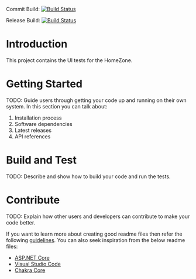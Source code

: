 Commit Build: [![Build Status](https://dev.azure.com/Trumpf-HomeZone/UiTests/_apis/build/status/HomeZoneUiTests-CommitBuild)](https://dev.azure.com/Trumpf-HomeZone/UiTests/_build/latest?definitionId=6)

Release Build: [![Build Status](https://dev.azure.com/Trumpf-HomeZone/UiTests/_apis/build/status/HomeZoneUiTests-ReleaseBuild)](https://dev.azure.com/Trumpf-HomeZone/UiTests/_build/latest?definitionId=2)

# Introduction 
This project contains the UI tests for the HomeZone.

# Getting Started
TODO: Guide users through getting your code up and running on their own system. In this section you can talk about:
1.	Installation process
2.	Software dependencies
3.	Latest releases
4.	API references

# Build and Test
TODO: Describe and show how to build your code and run the tests. 

# Contribute
TODO: Explain how other users and developers can contribute to make your code better. 

If you want to learn more about creating good readme files then refer the following [guidelines](https://www.visualstudio.com/en-us/docs/git/create-a-readme). You can also seek inspiration from the below readme files:
- [ASP.NET Core](https://github.com/aspnet/Home)
- [Visual Studio Code](https://github.com/Microsoft/vscode)
- [Chakra Core](https://github.com/Microsoft/ChakraCore)